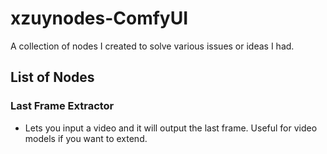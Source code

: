 # xzuynodes-ComfyUI

A collection of nodes I created to solve various issues or ideas I had.

## List of Nodes

### Last Frame Extractor

- Lets you input a video and it will output the last frame. Useful for video models if you want to extend.
